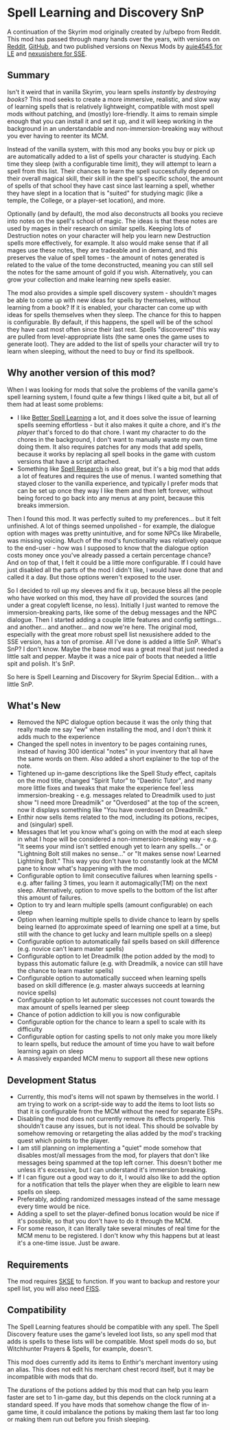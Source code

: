 Spell Learning and Discovery SnP
=========================
A continuation of the Skyrim mod originally created by /u/bepo from Reddit. This mod has passed through many hands over the years, with versions on [Reddit](https://www.reddit.com/r/skyrimmods/comments/58lovp/please_adopt_my_mod_spell_learning/), [GitHub](https://github.com/ttrebuchon/Skyrim_Spell_Learning), and two published versions on Nexus Mods by [auie4545 for LE](https://www.nexusmods.com/skyrim/mods/87495) and [nexusishere for SSE](https://www.nexusmods.com/skyrimspecialedition/mods/17446).

Summary
-------

Isn't it weird that in vanilla Skyrim, you learn spells *instantly* by *destroying books*? This mod seeks to create a more immersive, realistic, and slow way of learning spells that is relatively lightweight, compatible with most spell mods without patching, and (mostly) lore-friendly. It aims to remain simple enough that you can install it and set it up, and it will keep working in the background in an understandable and non-immersion-breaking way without you ever having to reenter its MCM.

Instead of the vanilla system, with this mod any books you buy or pick up are automatically added to a list of spells your character is studying. Each time they sleep (with a configurable time limit), they will attempt to learn a spell from this list. Their chances to learn the spell successfully depend on their overall magical skill, their skill in the spell's specific school, the amount of spells of that school they have cast since last learning a spell, whether they have slept in a location that is "suited" for studying magic (like a temple, the College, or a player-set location), and more.

Optionally (and by default), the mod also deconstructs all books you recieve into notes on the spell's school of magic. The ideas is that these notes are used by mages in their research on similar spells. Keeping lots of Destruction notes on your character will help you learn new Destruction spells more effectively, for example. It also would make sense that if all mages use these notes, they are tradeable and in demand, and this preserves the value of spell tomes - the amount of notes generated is related to the value of the tome deconstructed, meaning you can still sell the notes for the same amount of gold if you wish. Alternatively, you can grow your collection and make learning new spells easier.

The mod also provides a simple spell discovery system - shouldn't mages be able to come up with new ideas for spells by themselves, without learning from a book? If it is enabled, your character can come up with ideas for spells themselves when they sleep. The chance for this to happen is configurable. By default, if this happens, the spell will be of the school they have cast most often since their last rest. Spells "discovered" this way are pulled from level-appropriate lists (the same ones the game uses to generate loot). They are added to the list of spells your character will try to learn when sleeping, without the need to buy or find its spellbook. 

Why another version of this mod?
-------------

When I was looking for mods that solve the problems of the vanilla game's spell learning system, I found quite a few things I liked quite a bit, but all of them had at least some problems:

* I like [Better Spell Learning](https://www.nexusmods.com/skyrimspecialedition/mods/4924) a lot, and it does solve the issue of learning spells seeming effortless - but it also makes it quite a chore, and it's *the player* that's forced to do that chore. I want my character to do the chores in the background, I don't want to manually waste my own time doing them. It also requires patches for any mods that add spells, because it works by replacing all spell books in the game with custom versions that have a script attached. 
* Something like [Spell Research](https://www.nexusmods.com/skyrimspecialedition/mods/20983) is also great, but it's a big mod that adds a lot of features and requires the use of menus. I wanted something that stayed closer to the vanilla experience, and typically I prefer mods that can be set up once they way I like them and then left forever, without being forced to go back into any menus at any point, because this breaks immersion.

Then I found this mod. It was perfectly suited to my preferences... but it felt unfinished. A lot of things seemed unpolished - for example, the dialogue option with mages was pretty unintuitive, and for some NPCs like Mirabelle, was missing voicing. Much of the mod's functionality was relatively opaque to the end-user - how was I supposed to know that the dialogue option costs money once you've already passed a certain percentage chance? And on top of that, I felt it could be a little more configurable. If I could have just disabled all the parts of the mod I didn't like, I would have done that and called it a day. But those options weren't exposed to the user.

So I decided to roll up my sleeves and fix it up, because bless all the people who have worked on this mod, they have *all* provided the sources (and under a great copyleft license, no less). Initially I just wanted to remove the immersion-breaking parts, like some of the debug messages and the NPC dialogue. Then I started adding a couple little features and config settings... and another... and another... and now we're here. The original mod, especially with the great more robust spell list nexusishere added to the SSE version, has a ton of promise.  All I've done is added a little SnP. What's SnP? I don't know. Maybe the base mod was a great meal that just needed a little salt and pepper. Maybe it was a nice pair of boots that needed a little spit and polish. It's SnP.

So here is Spell Learning and Discovery for Skyrim Special Edition... with a little SnP.

What's New
----------

* Removed the NPC dialogue option because it was the only thing that really made me say "ew" when installing the mod, and I don't think it adds much to the experience
* Changed the spell notes in inventory to be pages containing runes, instead of having 300 identical "notes" in your inventory that all have the same words on them. Also added a short explainer to the top of the note.
* Tightened up in-game descriptions like the Spell Study effect, capitals on the mod title, changed "Spirit Tutor" to "Daedric Tutor", and many more little fixes and tweaks that make the experience feel less immersion-breaking - e.g. messages related to Dreadmilk used to just show "I need more Dreadmilk" or "Overdosed" at the top of the screen, now it displays something like "You have overdosed on Dreadmilk."
* Enthir now sells items related to the mod, including its potions, recipes, and (singular) spell.
* Messages that let you know what's going on with the mod at each sleep in what I hope will be considered a non-immersion-breaking way - e.g. "It seems your mind isn't settled enough yet to learn any spells..." or "Lightning Bolt still makes no sense..." or "It makes sense now! Learned Lightning Bolt." This way you don't have to constantly look at the MCM pane to know what's happening with the mod.
* Configurable option to limit consecutive failures when learning spells - e.g. after failing 3 times, you learn it automagically(TM) on the next sleep. Alternatively, option to move spells to the bottom of the list after this amount of failures.
* Option to try and learn multiple spells (amount configurable) on each sleep
* Option when learning multiple spells to divide chance to learn by spells being learned (to approximate speed of learning one spell at a time, but still with the chance to get lucky and learn multiple spells on a sleep)
* Configurable option to automatically fail spells based on skill difference (e.g. novice can't learn master spells)
* Configurable option to let Dreadmilk (the potion added by the mod) to bypass this automatic failure (e.g. with Dreadmilk, a novice can still have the chance to learn master spells)
* Configurable option to automatically succeed when learning spells based on skill difference (e.g. master always succeeds at learning novice spells)
* Configurable option to let automatic successes not count towards the max amount of spells learned per sleep
* Chance of potion addiction to kill you is now configurable
* Configurable option for the chance to learn a spell to scale with its difficulty
* Configurable option for casting spells to not only make you more likely to learn spells, but reduce the amount of time you have to wait before learning again on sleep
* A massively expanded MCM menu to support all these new options

Development Status
----------

* Currently, this mod's items will not spawn by themselves in the world. I am trying to work on a script-side way to add the items to loot lists so that it is configurable from the MCM without the need for separate ESPs.
* Disabling the mod does not currently remove its effects properly. This shouldn't cause any issues, but is not ideal. This should be solvable by somehow removing or retargeting the alias added by the mod's tracking quest which points to the player.
* I am still planning on implementing a "quiet" mode somehow that disables most/all messages from the mod, for players that don't like messages being spammed at the top left corner. This doesn't bother me unless it's excessive, but I can understand it's immersion breaking.
* If I can figure out a good way to do it, I would also like to add the option for a notification that tells the player when they are eligible to learn new spells on sleep.
* Preferably, adding randomized messages instead of the same message every time would be nice.
* Adding a spell to set the player-defined bonus location would be nice if it's possible, so that you don't have to do it through the MCM.
* For some reason, it can literally take several minutes of real time for the MCM menu to be registered. I don't know why this happens but at least it's a one-time issue. Just be aware.

Requirements
------------

The mod requires [SKSE](https://skse.silverlock.org/) to function. If you want to backup and restore your spell list, you will also need [FISS](https://www.nexusmods.com/skyrimspecialedition/mods/13956).

Compatibility
-------------

The Spell Learning features should be compatible with any spell. The Spell Discovery feature uses the game's leveled loot lists, so any spell mod that adds is spells to these lists will be compatible. Most spell mods do so, but Witchhunter Prayers & Spells, for example, doesn't.

This mod does currently add its items to Enthir's merchant inventory using an alias. This does not edit his merchant chest record itself, but it may be incompatible with mods that do.

The durations of the potions added by this mod that can help you learn faster are set to 1 in-game day, but this depends on the clock running at a standard speed. If you have mods that somehow change the flow of in-game time, it could imbalance the potions by making them last far too long or making them run out before you finish sleeping.
